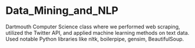# Data_Mining_and_NLP

Dartmouth Computer Science class where we performed web scraping, utilized the Twitter API, and applied machine learning methods on text data. 
Used notable Python libraries like nltk, boilerpipe, gensim, BeautifulSoup.
